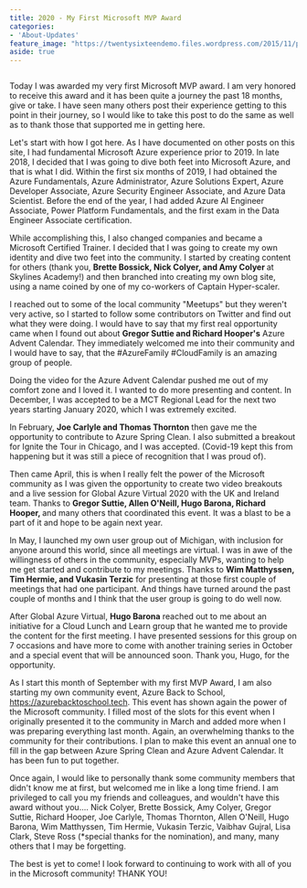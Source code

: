```yaml
---
title: 2020 - My First Microsoft MVP Award
categories:
- 'About-Updates'
feature_image: "https://twentysixteendemo.files.wordpress.com/2015/11/post.png"
aside: true
---
```



<div class="wp-block-image"><figure class="aligncenter size-large"><img src="https://captainhyperscaler.files.wordpress.com/2020/09/mvpaward2020.png?w=243" alt="" class="wp-image-904"/></figure>

Today I was awarded my very first Microsoft MVP award.  I am very honored to receive this award and it has been quite a journey the past 18 months, give or take.  I have seen many others post their experience getting to this point in their journey, so I would like to take this post to do the same as well as to thank those that supported me in getting here.

Let's start with how I got here.  As I have documented on other posts on this site, I had fundamental Microsoft Azure experience prior to 2019.  In late 2018, I decided that I was going to dive both feet into Microsoft Azure, and that is what I did.  Within the first six months of 2019, I had obtained the Azure Fundamentals, Azure Administrator, Azure Solutions Expert, Azure Developer Associate, Azure Security Engineer Associate, and Azure Data Scientist.  Before the end of the year, I had added Azure AI Engineer Associate, Power Platform Fundamentals, and the first exam in the Data Engineer Associate certification.

While accomplishing this, I also changed companies and became a Microsoft Certified Trainer.  I decided that I was going to create my own identity and dive two feet into the community.  I started by creating content for others (thank you, <strong>Brette Bossick, Nick Colyer, and Amy Colyer </strong>at Skylines Academy!) and then branched into creating my own blog site, using a name coined by one of my co-workers of Captain Hyper-scaler.  

I reached out to some of the local community "Meetups" but they weren't very active, so I started to follow some contributors on Twitter and find out what they were doing.  I would have to say that my first real opportunity came when I found out about <strong>Gregor Suttie and Richard Hooper's</strong> Azure Advent Calendar.  They immediately welcomed me into their community and I would have to say, that the #AzureFamily #CloudFamily is an amazing group of people.

Doing the video for the Azure Advent Calendar pushed me out of my comfort zone and I loved it.  I wanted to do more presenting and content.  In December, I was accepted to be a MCT Regional Lead for the next two years starting January 2020, which I was extremely excited.  

In February, <strong>Joe Carlyle and Thomas Thornton</strong> then gave me the opportunity to contribute to Azure Spring Clean.  I also submitted a breakout for Ignite the Tour in Chicago, and I was accepted. (Covid-19 kept this from happening but it was still a piece of recognition that I was proud of).

Then came April, this is when I really felt the power of the Microsoft community as I was given the opportunity to create two video breakouts and a live session for Global Azure Virtual 2020 with the UK and Ireland team.  Thanks to <strong>Gregor Suttie, Allen O'Neill, Hugo Barona, Richard Hooper, </strong>and many others that coordinated this event.  It was a blast to be a part of it and hope to be again next year.

In May, I launched my own user group out of Michigan, with inclusion for anyone around this world, since all meetings are virtual.  I was in awe of the willingness of others in the community, especially MVPs, wanting to help me get started and contribute to my meetings.  Thanks to <strong>Wim Matthyssen, Tim Hermie, and Vukasin Terzic</strong> for presenting at those first couple of meetings that had one participant.  And things have turned around the past couple of months and I think that the user group is going to do well now.

After Global Azure Virtual, <strong>Hugo Barona</strong> reached out to me about an initiative for a Cloud Lunch and Learn group that he wanted me to provide the content for the first meeting.  I have presented sessions for this group on 7 occasions and have more to come with another training series in October and a special event that will be announced soon.  Thank you, Hugo, for the opportunity.

As I start this month of September with my first MVP Award, I am also starting my own community event, Azure Back to School, <a rel="noreferrer noopener" href="https://azurebacktoschool.tech" target="_blank">https://azurebacktoschool.tech</a>.  This event has shown again the power of the Microsoft community.  I filled most of the slots for this event when I originally presented it to the community in March and added more when I was preparing everything last month.  Again, an overwhelming thanks to the community for their contributions.  I plan to make this event an annual one to fill in the gap between Azure Spring Clean and Azure Advent Calendar.  It has been fun to put together.

Once again, I would like to personally thank some community members that didn't know me at first, but welcomed me in like a long time friend.  I am privileged to call you my friends and colleagues, and wouldn't have this award without you.... Nick Colyer, Brette Bossick, Amy Colyer, Gregor Suttie, Richard Hooper, Joe Carlyle, Thomas Thornton, Allen O'Neill, Hugo Barona, Wim Matthyssen, Tim Hermie, Vukasin Terzic, Vaibhav Gujral, Lisa Clark, Steve Ross (*special thanks for the nomination), and many, many others that I may be forgetting.

The best is yet to come! I look forward to continuing to work with all of you in the Microsoft community!  THANK YOU!
